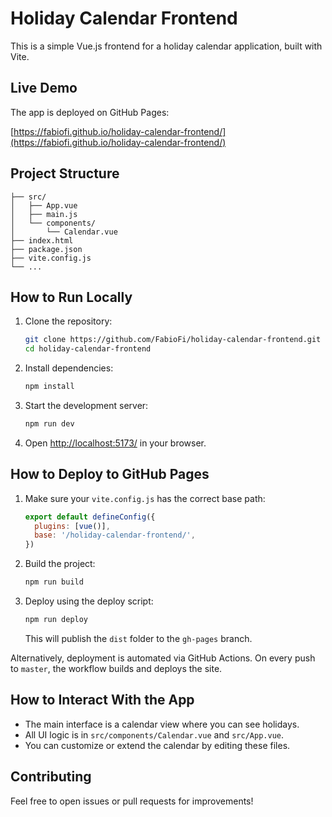 # Holiday Calendar Frontend

This is a simple Vue.js frontend for a holiday calendar application, built with Vite.

## Live Demo

The app is deployed on GitHub Pages:

[https://fabiofi.github.io/holiday-calendar-frontend/](https://fabiofi.github.io/holiday-calendar-frontend/)

## Project Structure

```
├── src/
│   ├── App.vue
│   ├── main.js
│   └── components/
│       └── Calendar.vue
├── index.html
├── package.json
├── vite.config.js
└── ...
```

## How to Run Locally

1. Clone the repository:
   ```bash
   git clone https://github.com/FabioFi/holiday-calendar-frontend.git
   cd holiday-calendar-frontend
   ```
2. Install dependencies:
   ```bash
   npm install
   ```
3. Start the development server:
   ```bash
   npm run dev
   ```
4. Open [http://localhost:5173/](http://localhost:5173/) in your browser.

## How to Deploy to GitHub Pages

1. Make sure your `vite.config.js` has the correct base path:
   ```js
   export default defineConfig({
     plugins: [vue()],
     base: '/holiday-calendar-frontend/',
   })
   ```
2. Build the project:
   ```bash
   npm run build
   ```
3. Deploy using the deploy script:
   ```bash
   npm run deploy
   ```
   This will publish the `dist` folder to the `gh-pages` branch.

Alternatively, deployment is automated via GitHub Actions. On every push to `master`, the workflow builds and deploys the site.

## How to Interact With the App

- The main interface is a calendar view where you can see holidays.
- All UI logic is in `src/components/Calendar.vue` and `src/App.vue`.
- You can customize or extend the calendar by editing these files.

## Contributing

Feel free to open issues or pull requests for improvements!
